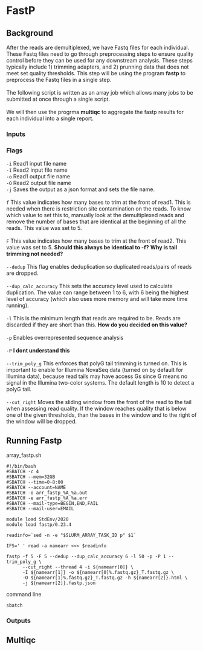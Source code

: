 # FastP

## Background
After the reads are demultiplexed, we have Fastq files for each individual. These Fastq files need to go through preprocessing steps to ensure quality control before they can be used for any downstream analysis. These steps typically include 1) trimming adapters, and 2) prunning data that does not meet set quality thresholds. This step will be using the program **fastp** to preprocess the Fastq files in a single step.  \
  \
The following script is written as an array job which allows many jobs to be submitted at once through a single script.     
  \
We will then use the progrma **multiqc** to aggregate the fastp results for each individual into a single report. 
### Inputs

### Flags
`-i` Read1 input file name  \
`-I` Read2 input file name  \
`-o` Read1 output file name  \
`-O` Read2 output file name  \
`-j` Saves the output as a json format and sets the file name.  \
  \
`f` This value indicates how many bases to trim at the front of read1. This is needed when there is restriction site contamination on the reads. To know which value to set this to, manually look at the demultiplexed reads and remove the number of bases that are identical at the beginning of all the reads. This value was set to 5.  \
  \
`F` This value indicates how many bases to trim at the front of read2. This value was set to 5. **Should this always be identical to -f?**  **Why is tail trimming not needed?**  \
  \
`--dedup` This flag enables deduplication so duplicated reads/pairs of reads are dropped.  \
  \
`--dup_calc_accuracy` This sets the accuracy level used to calculate duplication. The value can range between 1 to 6, with 6 being the highest level of accuracy (which also uses more memory and will take more time running).  \
  \
`-l` This is the minimum length that reads are required to be. Reads are discarded if they are short than this. **How do you decided on this value?**  \
  \
`-p` Enables overrepresented sequence analysis  \
  \
`-P` **I dont understand this**  \
  \
`--trim_poly_g` This enforces that polyG tail trimming is turned on. This is important to enable for Illumina NovaSeq data (turned on by default for Illumina data), because read tails may have access Gs since G means no signal in the Illumina two-color systems. The default length is 10 to detect a polyG tail.   \
  \
`--cut_right` Moves the sliding window from the front of the read to the tail when assessing read quality. If the window reaches quality that is below one of the given thresholds, than the bases in the window and to the right of the window will be dropped. 

## Running Fastp
array_fastp.sh
```
#!/bin/bash
#SBATCH -c 4
#SBATCH --mem=32GB
#SBATCH --time=0-8:00
#SBATCH --account=NAME
#SBATCH -o arr_fastp_%A_%a.out
#SBATCH -e arr_fastp_%A_%a.err
#SBATCH --mail-type=BEGIN,END,FAIL
#SBATCH --mail-user=EMAIL

module load StdEnv/2020
module load fastp/0.23.4

readinfo=`sed -n -e "$SLURM_ARRAY_TASK_ID p" $1`

IFS=' ' read -a namearr <<< $readinfo

fastp -f 5 -F 5 --dedup --dup_calc_accuracy 6 -l 50 -p -P 1 --trim_poly_g \
      --cut_right --thread 4 -i ${namearr[0]} \
      -I ${namearr[1]} -o ${namearr[0]%.fastq.gz}_T.fastq.gz \
      -O ${namearr[1]%.fastq.gz}_T.fastq.gz -h ${namearr[2]}.html \
	  -j ${namearr[2]}.fastp.json
```
command line
```
sbatch
```
### Outputs

## Multiqc


